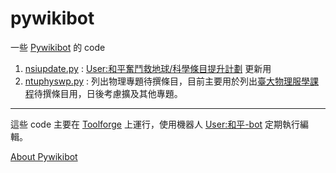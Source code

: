 # pywikibot
一些 [Pywikibot](https://www.mediawiki.org/wiki/Manual:Pywikibot) 的 code

1. [nsiupdate.py](nsiupdate.py) : [User:和平奮鬥救地球/科學條目提升計劃](https://zh.wikipedia.org/wiki/User:和平奮鬥救地球/科學條目提升計劃) 更新用
2. [ntuphyswp.py](ntuphyswp.py) : 列出物理專題待撰條目，目前主要用於列出[臺大物理服學課程](https://zh.wikipedia.org/wiki/Wikipedia:%E8%87%BA%E7%81%A3%E6%95%99%E8%82%B2%E5%B0%88%E6%A1%88/%E8%87%BA%E5%A4%A7%E7%89%A9%E7%90%86%E7%B3%BB%E6%9C%8D%E5%8B%99%E5%AD%B8%E7%BF%92)待撰條目用，日後考慮擴及其他專題。

---
這些 code 主要在 [Toolforge](https://wikitech.wikimedia.org/wiki/Help:Toolforge) 上運行，使用機器人 [User:和平-bot](https://zh.wikipedia.org/wiki/User:和平-bot) 定期執行編輯。

[About Pywikibot](https://www.mediawiki.org/wiki/Manual:Pywikibot)
